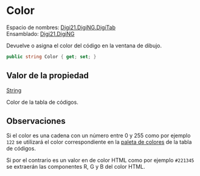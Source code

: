 # Color

Espacio de nombres: [Digi21.DigiNG.DigiTab](/digi3d-net/programacion/.net/referencia/digi21.diging/digi21.diging.digitab/)  
Ensamblado: [Digi21.DigiNG](/digi3d-net/programacion/.net/referencia/digi21.diging.plugin/digi21.diging/)

Devuelve o asigna el color del código en la ventana de dibujo.

```csharp
public string Color { get; set; }
```

## Valor de la propiedad

[String](https://docs.microsoft.com/en-us/dotnet/api/system.string?view=net-5.0)

Color de la tabla de códigos.

## Observaciones

Si el color es una cadena con un número entre 0 y 255 como por ejemplo `122` se utilizará el color correspondiente en la [paleta de colores](../../../../../../../referencia/editor-de-tablas-de-codigos/pestanas/colores.md#paleta-de-colores) de la tabla de códigos.

Si por el contrario es un valor en de color HTML como por ejemplo `#221345` se extraerán las componentes R, G y B del color HTML.






